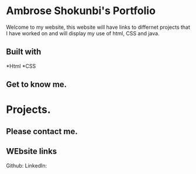 # Ambrose Shokunbi's Portfolio

Welcome to my website, this website will have links to differnet projects that I have worked
on and will display my use of html, CSS and java. 

## Built with 
*Html
*CSS

## Get to know me.

# Projects.

## Please contact me.

## WEbsite links

Github:
LinkedIn:
